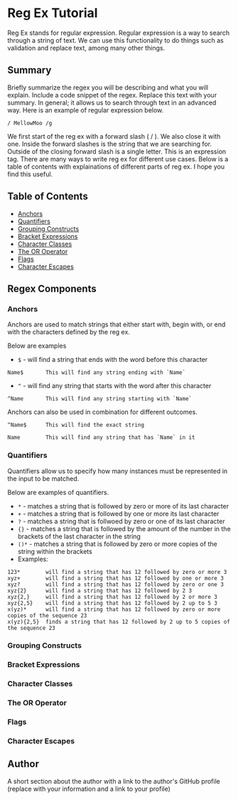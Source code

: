 # Reg Ex Tutorial

Reg Ex stands for regular expression.  Regular expression is a way to search through a string of text.  We can use this functionality to do things such as validation and replace text, among many other things.

## Summary

Briefly summarize the regex you will be describing and what you will explain. Include a code snippet of the regex. Replace this text with your summary.  In general; it allows us to search through text in an advanced way. Here is an example of regular expression below.

```
/ MellowMoo /g
```

We first start of the reg ex with a forward slash ( / ).  We also close it with one.  Inside the forward slashes is the string that we are searching for.  Outside of the closing forward slash is a single letter.  This is an expression tag.  There are many ways to write reg ex for different use cases.  Below is a table of contents with explainations of different parts of reg ex.  I hope you find this useful.



## Table of Contents

- [Anchors](#anchors)
- [Quantifiers](#quantifiers)
- [Grouping Constructs](#grouping-constructs)
- [Bracket Expressions](#bracket-expressions)
- [Character Classes](#character-classes)
- [The OR Operator](#the-or-operator)
- [Flags](#flags)
- [Character Escapes](#character-escapes)

## Regex Components

### Anchors

Anchors are used to match strings that either start with, begin with, or end with the characters defined by the reg ex.

Below are examples

* `$` - will find a string that ends with the word before this character
```
Name$       This will find any string ending with `Name`
```

* `^` - will find any string that starts with the word after this character
```
^Name       This will find any string starting with `Name`
```

Anchors can also be used in combination for different outcomes.
```
^Name$      This will find the exact string

Name        This will find any string that has `Name` in it
```

### Quantifiers
Quantifiers allow us to specify how many instances must be represented in the input to be matched.

Below are examples of quantifiers.

* `*` - matches a string that is followed by zero or more of its last character
* `+` - matches a string that is followed by one or more its last character
* `?` - matches a string that is follwoed by zero or one of its last character
* `{}` -  matches a string that is followed by the amount of the number in the brackets of the last character in the string
* `()*` - matches a string that is followed by zero or more copies of the string within the brackets
* Examples:
```
123*        will find a string that has 12 followed by zero or more 3
xyz+        will find a string that has 12 followed by one or more 3
xyz?        will find a string that has 12 followed by zero or one 3
xyz{2}      will find a string that has 12 followed by 2 3
xyz{2,}     will find a string that has 12 followed by 2 or more 3
xyz{2,5}    will find a string that has 12 followed by 2 up to 5 3
x(yz)*      will find a string that has 12 followed by zero or more copies of the sequence 23
x(yz){2,5}  finds a string that has 12 followed by 2 up to 5 copies of the sequence 23
```

### Grouping Constructs

### Bracket Expressions

### Character Classes

### The OR Operator

### Flags

### Character Escapes

## Author

A short section about the author with a link to the author's GitHub profile (replace with your information and a link to your profile)